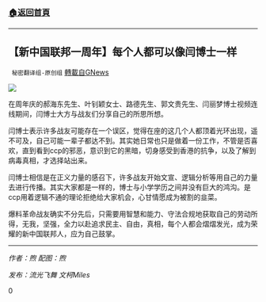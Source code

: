 ###  [:house:返回首頁](https://github.com/ourhimalayas/txt)
---

## 【新中国联邦一周年】每个人都可以像闫博士一样
` 秘密翻译组-原创组` [轉載自GNews](https://gnews.org/zh-hans/1295215/)

![]()![](https://gnews-media-offload.s3.amazonaws.com/wp-content/uploads/2021/06/03152613/%E9%83%9D%E6%B5%B7%E4%B8%9C%E5%A4%AB%E5%A6%87.jpg)

在周年庆的郝海东先生、叶钊颖女士、路德先生、郭文贵先生、闫丽梦博士视频连线期间，闫博士大方与战友们分享自己的所思所想。

闫博士表示许多战友可能存在一个误区，觉得在座的这几个人都顶着光环出现，遥不可及，自己可能一辈子都达不到。其实她日常也只是做着一份工作，不管是否喜欢，直到看到ccp的邪恶，意识到它的黑暗，切身感受到香港的抗争，以及了解到病毒真相，才选择站出来。

闫博士相信是在正义力量的感召下，许多战友开始文宣、逻辑分析等用自己的力量去进行传播。其实大家都是一样的，博士与小学学历之间并没有巨大的鸿沟。是ccp用着逻辑不通的理论拒绝给大家机会，心甘情愿成为被割的韭菜。

爆料革命战友确实不分先后，只需要用智慧和能力、守法合规地获取自己的劳动所得，无我，坚强，全力以赴追求民主、自由，真相，每个人都会熠熠发光，成为荣耀的新中国联邦人，应为自己鼓掌。

* * *

*作者：煦 配图：煦*

*发布：流光飞舞 文柯Miles*

0

